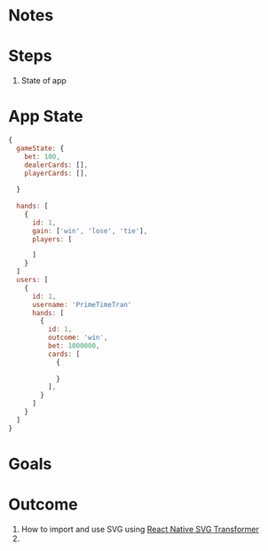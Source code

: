 # Notes

# Steps

1. State of app

# App State

```js
{
  gameState: {
    bet: 100,
    dealerCards: [],
    playerCards: [],
    
  }
  
  hands: [
    {
      id: 1,
      gain: ['win', 'lose', 'tie'],
      players: [

      ]
    }
  ]
  users: [
    {
      id: 1,
      username: 'PrimeTimeTran'
      hands: [
        {
          id: 1,
          outcome: 'win',
          bet: 1000000,
          cards: [
            {
              
            }
          ],
        }
      ]
    }
  ]
}
```

# Goals




# Outcome




1. How to import and use SVG using [React Native SVG Transformer](https://github.com/kristerkari/react-native-svg-transformer)
2. 